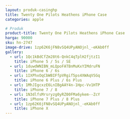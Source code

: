 ```yaml
---
layout: produk-casinghp
title: Twenty One Pilots Heathens iPhone Case
categories: apple

# Produk
product-title: Twenty One Pilots Heathens iPhone Case
harga: 90000
sku: hn-2747
image-drive: 1zp62K6jFN8vSQ4UPyANOjnl_-eKAb0ff
gallery:
  - url: 1Qc1kBdCfZm28t6-QnkC4qTplH2fjtzI1
    title: iPhone 5 / 5s / SE
  - url: 1duwdWNIBN_mLQpoFATBnMuKxYIMdruFN
    title: iPhone 6 / 6s
  - url: 1IXPhxOqCbWBIFfpVRgif5ps4XWAqVSGq
    title: iPhone 6 Plus / 6s Plus
  - url: 1MhJIgcxzE6LnIBgAAY4n-1Hpc-Vv1HTP
    title: iPhone 7 / 8
  - url: 1N3dlfsMrsryzg0yRZ00FMa6ykem--ZcY
    title: iPhone 7 Plus / 8 Plus
  - url: 1zp62K6jFN8vSQ4UPyANOjnl_-eKAb0ff
    title: iPhone X
---
```

